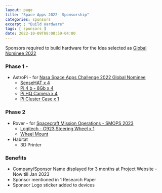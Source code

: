 ```yaml
---
layout: page
title: "Space Apps 2022- Sponsorship"
categories: sponsors
excerpt : "Build Hardware"
tags: [ sponsors ]
date: 2022-10-09T08:08:50-04:00
---
```


Sponsors required to build hardware for the Idea selected as [Global Nominee 2022](https://2022.spaceappschallenge.org/locations/magdeburg/teams)

### Phase 1 -
* AstroPi - for [Nasa Space Apps Challenge 2022 Global Nominee](https://mangala.earth/sponsors/spaceapps-2022/)
  * [SenseHAT x 4](https://www.amazon.de/-/en/Raspberry-Pi%C2%AE-Sense-Expansion-Board/dp/B014HDG74S/)
  * [Pi 4 b - 8Gb x 4](https://www.welectron.com/Raspberry-Pi-4-B-8-GB-Official-Kit)
  * [Pi HQ Camera x 4](https://www.welectron.com/Offizielle-Raspberry-Pi-HQ-Kamera?src=raspberrypi)
  * [Pi Cluster Case x 1](https://www.amazon.de/-/en/GeeekPi-Raspberry-Cluster-Enclosure-Stackable/dp/B085ZZV66P/)

### Phase 2
* Rover - for [Spacecraft Mission Operations - SMOPS 2023](https://smops2023.istrac.gov.in/)
  * [Logitech - G923 Steering Wheel x 1](https://www.amazon.de/Logitech-G923-feedback-response-steering/dp/B08K9SBMJR?ref_=ast_sto_dp&th=1)
  * [Wheel Mount](https://www.amazon.de/-/en/dp/B01MS7W5EG/)
* Habitat
  * 3D Printer


### Benefits
* Company/Sponsor Name displayed for 3 months at Project Website - Now till Jan 2023
* Sponsor mentioned in 1 Research Paper
* Sponsor Logo sticker added to devices


